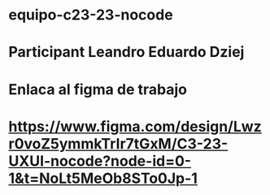 # equipo-c23-23-nocode
# Participant Leandro Eduardo Dziej
# Enlaca al figma de trabajo
# https://www.figma.com/design/Lwzr0voZ5ymmkTrIr7tGxM/C3-23-UXUI-nocode?node-id=0-1&t=NoLt5MeOb8STo0Jp-1
